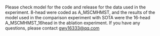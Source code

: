Please check model for the code and release for the data used in the experiment. 8-head were coded as A_MSCMHMST, and the results of the model used in the comparison experiment with SOTA were the 16-head A_MSCMHMST_16head in the ablation experiment. If you have any questions, please contact gwy16333@qq.com
